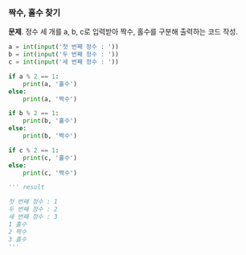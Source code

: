 ### 짝수, 홀수 찾기
**문제**. 정수 세 개를 a, b, c로 입력받아 짝수, 홀수를 구분해 출력하는 코드 작성.
```py
a = int(input('첫 번째 정수 : '))
b = int(input('두 번째 정수 : '))
c = int(input('세 번째 정수 : '))

if a % 2 == 1:
    print(a, '홀수')
else:
    print(a, '짝수')

if b % 2 == 1:
    print(b, '홀수')
else:
    print(b, '짝수')

if c % 2 == 1:
    print(c, '홀수')
else:
    print(c, '짝수')

''' result

첫 번째 정수 : 1
두 번째 정수 : 2
세 번째 정수 : 3
1 홀수
2 짝수
3 홀수
'''
```